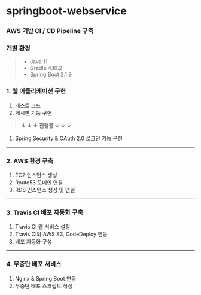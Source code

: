 # springboot-webservice
### AWS 기반 CI / CD Pipeline 구축

### 개발 환경

> * Java 11
> * Gradle 4.10.2
> * Spring Boot 2.1.9

### 1. 웹 어플리케이션 구현
1. 테스트 코드
2. 게시판 기능 구현

> **↓ ↓ ↓ 진행중 ↓ ↓ ↓**

1. Spring Security & OAuth 2.0 로그인 기능 구현
-----
### 2. AWS 환경 구축

1. EC2 인스턴스 생성
2. Route53 도메인 연결
3. RDS 인스턴스 생성 및 연결

-----
### 3. Travis CI 배포 자동화 구축

1. Travis CI 웹 서비스 설정 
2. Travis CI와 AWS S3, CodeDeploy 연동
3. 배포 자동화 구성

-----
### 4. 무중단 배포 서비스

1. Nginx & Spring Boot 연동
2. 무중단 배포 스크립트 작성